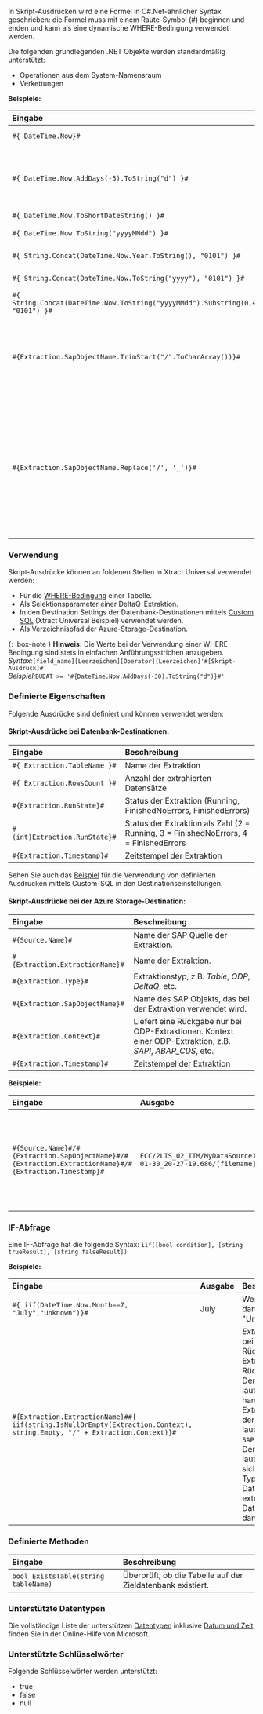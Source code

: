 
In Skript-Ausdrücken wird eine Formel in C#.Net-ähnlicher Syntax geschrieben: die Formel muss mit einem Raute-Symbol (#) beginnen und enden und kann als eine dynamische WHERE-Bedingung verwendet werden.

Die folgenden grundlegenden .NET Objekte werden standardmäßig unterstützt:
- Operationen aus dem System-Namensraum
- Verkettungen

**Beispiele:** 

|Eingabe|Ausgabe|Beschreibung|
|:---|:---|:---|
|```#{ DateTime.Now}#``` | DD.MM.YYYY HH:MM:SS | Jetziges Datum und Zeitstempel  |
| ```#{ DateTime.Now.AddDays(-5).ToString("d") }#```     							  | DD.MM.YYYY          | Datum vor 5 Tagen. Wenn heutiges Datum 10.01.2020, dann wird 05.01.2020 ausgegeben.|
| ```#{ DateTime.Now.ToShortDateString() }#```                                        | DD.MM.YYYY        | Jetziges Datum  |
| ```#{ DateTime.Now.ToString("yyyyMMdd") }#```                                       | yyyyMMdd            | Jetziges Datum im SAP-Format |
| ```#{ String.Concat(DateTime.Now.Year.ToString(), "0101") }#```                     | yyyy0101            | Jetziges Jahr mit "0101" verketten |
| ```#{ String.Concat(DateTime.Now.ToString("yyyy"), "0101") }#```                    | yyyy0101            | Jetziges Jahr mit "0101" verketten |
| ```#{ String.Concat(DateTime.Now.ToString("yyyyMMdd").Substring(0,4), "0101") }#``` | yyyy0101            | Jetziges Jahr mit "0101" verketten |
|```#{Extraction.SapObjectName.TrimStart("/".ToCharArray())}# ```                    | BIO/TMATERIAL | Entfernt einen führenden Schrägstrich, z.B. bei /BIO/TMATERIAL, damit kein leeres Verzeichnis angelegt wird.
|```#{Extraction.SapObjectName.Replace('/', '_')}#``` | _BIO_TMATERIAL | Entfernt alle Schrägstriche eines SAP Objekts, z.B. /BIO/TMATERIAL. Dadurch wird verhindert, dass die Schrägstriche innerhalb des Namens des SAP Objekts, nicht als Verzeichnistrenner interpretiert werden.         |


### Verwendung

Skript-Ausdrücke können an foldenen Stellen in Xtract Universal verwendet werden:
- Für die [WHERE-Bedingung](../table/where-bedingung) einer Tabelle.
- Als Selektionsparameter einer DeltaQ-Extraktion.
- In den Destination Settings der Datenbank-Destinationen mittels [Custom SQL](https://help.theobald-software.com/de/xtract-universal/xu-destinationen/microsoft-sql-server/sql-server-custom-sql) (Xtract Universal Beispiel) verwendet werden. 
- Als Verzeichnispfad der Azure-Storage-Destination.

{: .box-note }
**Hinweis:** Die Werte bei der Verwendung einer WHERE-Bedingung sind stets in einfachen Anführungsstrichen anzugeben.<br>
*Syntax:*```[field_name][Leerzeichen][Operator][Leerzeichen]'#[Skript-Ausdruck]#'```<br>
*Beispiel:*```BUDAT >= '#{DateTime.Now.AddDays(-30).ToString("d")}#'```


### Definierte Eigenschaften

Folgende Ausdrücke sind definiert und können verwendet werden: 

#### Skript-Ausdrücke bei Datenbank-Destinationen:

| Eingabe                           | Beschreibung                                                                         |
|:--------------------------------------|:------------------------------------------------------------------------------|
| ```#{ Extraction.TableName }#``` | Name der Extraktion |
| ```#{ Extraction.RowsCount }#``` | Anzahl der extrahierten Datensätze |
| ```#{Extraction.RunState}#``` | Status der Extraktion (Running, FinishedNoErrors, FinishedErrors) |
| ```#(int)Extraction.RunState}#``` | Status der Extraktion als Zahl (2 = Running, 3 = FinishedNoErrors, 4 = FinishedErrors |
| ```#{Extraction.Timestamp}#``` | Zeitstempel der Extraktion |

Sehen Sie auch das [Beispiel](https://help.theobald-software.com/de/xtract-universal/xu-destinationen/microsoft-sql-server/sql-server-custom-sql) für die Verwendung von definierten Ausdrücken mittels Custom-SQL in den Destinationseinstellungen.

#### Skript-Ausdrücke bei der Azure Storage-Destination:

| Eingabe                                                   | Beschreibung|
|:--------------------------------------------------------|:-----------|
|```#{Source.Name}# ```|  Name der SAP Quelle der Extraktion.|
|```#{Extraction.ExtractionName}# ```| Name der Extraktion. |
|```#{Extraction.Type}# ```|  Extraktionstyp, z.B. *Table*, *ODP*, *DeltaQ*, etc. |
|```#{Extraction.SapObjectName}# ```|  Name des SAP Objekts, das bei der Extraktion verwendet wird. |
|```#{Extraction.Context}# ```|  Liefert eine Rückgabe nur bei ODP-Extraktionen. Kontext einer ODP-Extraktion, z.B. *SAPI*, *ABAP_CDS*, etc. |
|```#{Extraction.Timestamp}# ```|  Zeitstempel der Extraktion  |


**Beispiele:** 

| Eingabe                                                   | Ausgabe   | Beschreibung|
|:--------------------------------------------------------|:---------|:-------|
|```#{Source.Name}#/#{Extraction.SapObjectName}#/#{Extraction.ExtractionName}#/#{Extraction.Timestamp}# ```| ```ECC/2LIS_02_ITM/MyDataSource1/2021-01-30_20-27-19.686/[filename]```   | Annahme: Die SAP Quelle lautet *ECC*, es wird die SAP DataSource *2LIS_02_ITM* extrahiert und der Name der Extraktion lautet *MyDataSource1*.

### IF-Abfrage

Eine IF-Abfrage hat die folgende Syntax: ```iif([bool condition], [string trueResult], [string falseResult])```

**Beispiele:** 

| Eingabe                                                | Ausgabe   |   Beschreibung |
|:---|:---|:---|
|```#{ iif(DateTime.Now.Month==7, "July","Unknown")}#``` | July   | Wenn wir im 7. Monat sind, dann "July" ausgeben, sonst "Unknown"
|```#{Extraction.ExtractionName}##{ iif(string.IsNullOrEmpty(Extraction.Context), string.Empty, "/" + Extraction.Context)}#```|| *Extraction.Context* liefert nur bei ODP-Extraktionen eine Rückgabe. Bei allen anderen Extraktionstypen ist die Rückgabe leer. Annahme: Der Name der Extraktion lautet 'SAP_1' und es handelt sich um eine Extraktion vom Typ 'Table'; der erzeugte Dateipfad lautet dann: ```SAP_1/[filename]```. Annahme: Der Name der Extraktion lautet 'SAP_2', es handelt sich um eine Extraktion vom Typ 'ODP' und eine DataSource (SAPI) wird extrahiert; der erzeugte Dateipfad lautet dann:```SAP_2/SAPI/[filename]```. 

### Definierte Methoden

|    Eingabe                        | Beschreibung                                                                         |
|:--------------------------------------|:------------------------------------------------------------------------------|
| ```bool ExistsTable(string tableName)``` | Überprüft, ob die Tabelle auf der Zieldatenbank existiert.|


### Unterstützte Datentypen

Die vollständige Liste der unterstützen [Datentypen](https://docs.microsoft.com/de-de/dotnet/api/system?redirectedfrom=MSDN&view=netframework-4.7.2) inklusive [Datum und Zeit](https://docs.microsoft.com/de-de/dotnet/standard/base-types/custom-date-and-time-format-strings) finden Sie in der Online-Hilfe von Microsoft.


### Unterstützte Schlüsselwörter 

Folgende Schlüsselwörter werden unterstützt: 
- true 
- false 
- null


